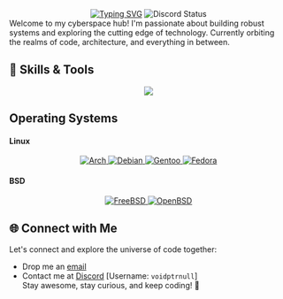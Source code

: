 
<div align="center">
  <a href="https://git.io/typing-svg"><img src="https://readme-typing-svg.demolab.com?font=Terminess+Nerd+Font&weight=50&size=26&pause=1000&color=7E3FF7&center=true&vCenter=true&random=false&width=512&height=64&lines=Hi%2C+I+am+voidptrnull." alt="Typing SVG" /></a>
  <a><img src=https://discord.c99.nl/widget/theme-2/971723395303632956.png alt="Discord Status" /></a>
</div>
Welcome to my cyberspace hub! I'm passionate about building robust systems and exploring the cutting edge of technology. Currently orbiting the realms of code, architecture, and everything in between.

## 🚀 Skills & Tools
<p align="center">
  <a href="https://skillicons.dev">
    <img src="https://skillicons.dev/icons?i=git,github,python,rust,java,discord,bsd,bash,arch,anaconda,lua,md,docker,c,cpp,neovim,vscode,django,cmake&perline=5" />
  </a>
</p>

## Operating Systems
#### Linux    
<div align="center">
    <a href="https://www.archlinux.org">
        <img src="https://img.shields.io/badge/Arch-1793D1?style=for-the-badge&logo=arch-linux&logoColor=white" alt="Arch">
    </a>
    <a href="https://debian.org">
        <img src="https://img.shields.io/badge/Debian-FF3333?style=for-the-badge&logo=debian&logoColor=white" alt="Debian">
    </a>
    <a href="https://www.gentoo.org">
        <img src="https://img.shields.io/badge/Gentoo-54487A?style=for-the-badge&logo=gentoo&logoColor=white" alt="Gentoo">
    </a>
    <a href="https://getfedora.org">
        <img src="https://img.shields.io/badge/Fedora-294172?style=for-the-badge&logo=fedora&logoColor=white" alt="Fedora">
    </a>
</div>

#### BSD
<div align="center">
  <a href="https://www.freebsd.org">
    <img src="https://img.shields.io/badge/FreeBSD-AB2B28?style=for-the-badge&logo=freebsd&logoColor=white" alt="FreeBSD">
  </a>
  <a href="https://openbsd.org">
    <img src="https://img.shields.io/badge/OpenBSD-FCBA03?style=for-the-badge&logo=openbsd&logoColor=black" alt="OpenBSD">
  </a>
</div>

## 🌐 Connect with Me
Let's connect and explore the universe of code together:
- Drop me an [email](mailto:voidptrnull@proton.me)
- Contact me at [Discord](https://discord.com/app) \[Username: `voidptrnull`\] <br>
Stay awesome, stay curious, and keep coding! 🖖
